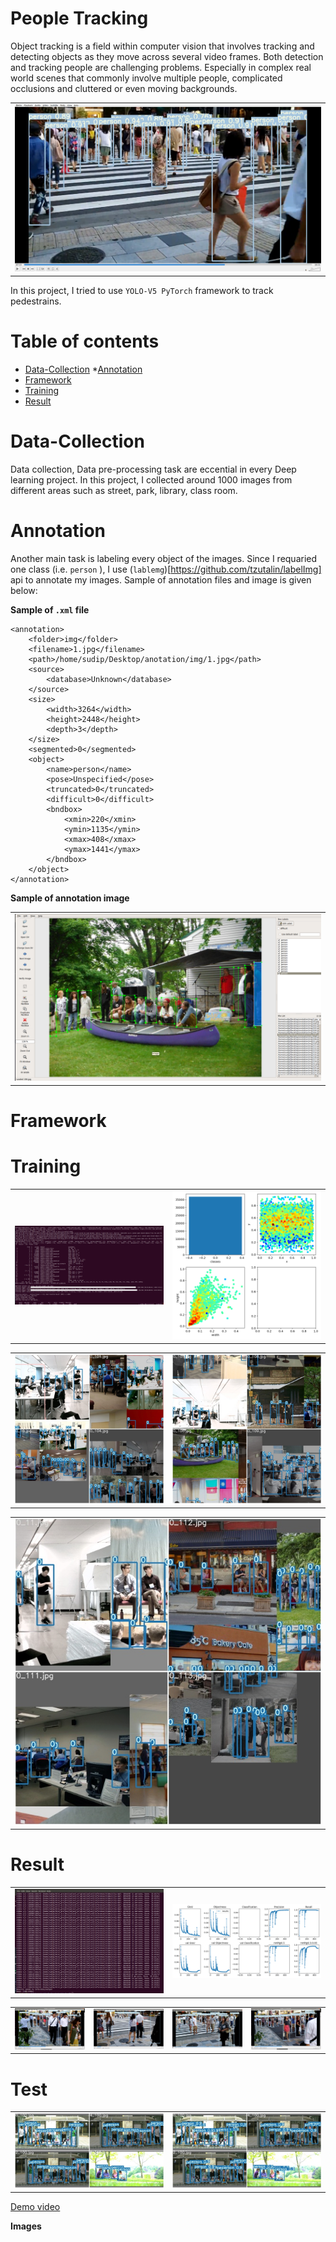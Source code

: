 People Tracking 
============

Object tracking is a field within computer vision that involves tracking and detecting objects as they move across several video frames. Both detection and tracking people are challenging problems. Especially in complex real world scenes that commonly involve multiple people, complicated occlusions and cluttered or even moving backgrounds. 


<table border="0">
   <tr>
      <td>
      <img src="./img/1.png" width="100%" />
      </td>
     </tr>
   </table>



In this project, I tried to use `YOLO-V5 PyTorch` framework to track pedestrains. 

Table of contents
==================

<!--ts-->
* [Data-Collection](#Data-Collection)
     *[Annotation](#Annotation)
* [Framework](#Framework)
* [Training](#Traing)
* [Result](#Result)
      
<!--te-->

Data-Collection
================
Data collection, Data pre-processing task are eccential in every Deep learning project. In this project, I collected around 1000 images from different areas such as street, park, library, class room. 

Annotation
===========

Another main task is labeling every object of the images. Since I requaried one class (i.e. `person` ), I use (`lablemg`)[https://github.com/tzutalin/labelImg] api to annotate my images. Sample of annotation files and image is given below:

**Sample of `.xml` file**

```
<annotation>
	<folder>img</folder>
	<filename>1.jpg</filename>
	<path>/home/sudip/Desktop/anotation/img/1.jpg</path>
	<source>
		<database>Unknown</database>
	</source>
	<size>
		<width>3264</width>
		<height>2448</height>
		<depth>3</depth>
	</size>
	<segmented>0</segmented>
	<object>
		<name>person</name>
		<pose>Unspecified</pose>
		<truncated>0</truncated>
		<difficult>0</difficult>
		<bndbox>
			<xmin>220</xmin>
			<ymin>1135</ymin>
			<xmax>408</xmax>
			<ymax>1441</ymax>
		</bndbox>
	</object>
</annotation>
```

**Sample of annotation image**

<table border="0">
   <tr>
      <td>
      <img src="./img/annotation.png" width="100%" />
      </td>
   </tr>
</table>


Framework
===========



Training
=============

<table border="0">
   <tr>
      <td>
      <img src="./img/training_1.png" width="100%" />
      </td>
      <td>
      <img src="./img/labels.png" width="100%" />
      </td>
   </tr>
</table>



<table border="0">
   <tr>
      <td>
      <img src="./img/train_batch0.jpg" width="100%" />
      </td>
      <td>
      <img src="./img/train_batch1.jpg" width="100%" />
      </td>
   </tr>
   </table>





<table border="0">
   <tr>
      <td>
      <img src="./img/train_batch2.jpg" width="100%" />
      </td>
   </tr>
   </table>

Result
=======
<table border="0">
   <tr>
      <td>
      <img src="./img/result_1.png" width="100%" />
      </td>
      <td>
      <img src="./img/results.png" width="100%" />
      </td>
   </tr>
</table>








<table border="0">
   <tr>
      <td>
      <img src="./img/result_4.png" width="100%" />
      </td>
      <td>
      <img src="./img/result_5.png" width="100%" />
      </td>
      <td>
      <img src="./img/result_2.png" width="100%" />
      </td>
      <td>
      <img src="./img/result_3.png" width="100%" />
      </td>
   </tr>
   </table>






Test
=====

<table border="0">
   <tr>
      <td>
      <img src="./img/test_batch0_gt.jpg" width="100%" />
      </td>
      <td>
      <img src="./img/test_batch0_pred.jpg" width="100%" />
      </td>
     </tr>
   </table>




[Demo video](https://www.youtube.com/watch?v=a7xQ0Zo8IEA)


**Images**








 
 
 
